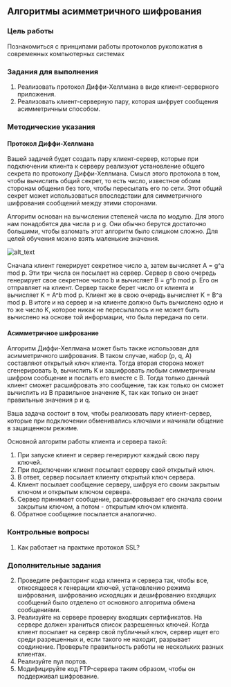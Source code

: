 ## Алгоритмы асимметричного шифрования


### Цель работы

Познакомиться с принципами работы протоколов рукопожатия в современных компьютерных системах


### Задания для выполнения



1. Реализовать протокол Диффи-Хеллмана в виде клиент-серверного приложения.
2. Реализовать клиент-серверную пару, которая шифрует сообщения асимметричным способом.


### Методические указания


#### Протокол Диффи-Хеллмана

Вашей задачей будет создать пару клиент-сервер, которые при подключении клиента к серверу реализуют установление общего секрета по протоколу Диффи-Хеллмана. Смысл этого протокола в том, чтобы вычислить общий секрет, то есть число, известное обоим сторонам общения без того, чтобы пересылать его по сети. Этот общий секрет может использоваться впоследствии для симметричного шифрования сообщений между этими сторонами.

Алгоритм основан на вычислении степеней числа по модулю. Для этого нам понадобятся два числа p и g. Они обычно берутся достаточно большими, чтобы взломать этот алгоритм было слишком сложно. Для целей обучения можно взять маленькие значения. 


![alt_text](80.png "image_tooltip")


Сначала клиент генерирует секретное число a, затем вычисляет A = g^a mod p. Эти три числа он посылает на сервер. Сервер в свою очередь генерирует свое секретное число b и вычисляет B = g^b mod p. Его он отправляет на клиент. Сервер также берет число от клиента и вычисляет K = A^b mod p. Клиент же в свою очередь вычисляет K = B^a mod p. В итоге и на сервер и на клиенте должно быть вычислено одно и то же число K, которое никак не пересылалось и не может быть вычислено  на основе той информации, что была передана по сети.


#### Асимметричное шифрование

Алгоритм Диффи-Хеллмана может быть также использован для асимметричного шифрования. В таком случае, набор (p, q, A) составляют открытый ключ клиента. Тогда вторая сторона может cгенерировать b, вычислить K и зашифровать любым симметричным шифром сообщение и послать его вместе с B. Тогда только данный клиент сможет расшифровать это сообщение, так как только он сможет вычислить из B правильное значение K, так как только он знает правильные значения p и q.

Ваша задача состоит в том, чтобы реализовать пару клиент-сервер, которые при подключении обменивались ключами и начинали общение в защищенном режиме.

Основной алгоритм работы клиента и сервера такой:



1. При запуске клиент и сервер генерируют каждый свою пару ключей. 
2. При подключении клиент посылает серверу свой открытый ключ. 
3. В ответ, сервер посылает клиенту открытый ключ сервера. 
4. Клиент посылает сообщение серверу, шифруя его своим закрытым ключом и открытым ключом сервера.
5. Сервер принимает сообщение, расшифровывает его сначала своим закрытым ключом, а потом - открытым ключом клиента. 
6. Обратное сообщение посылается аналогично.


### Контрольные вопросы



1. Как работает на практике протокол SSL?


### Дополнительные задания



2. Проведите рефакторинг кода клиента и сервера так, чтобы все, относящееся к генерации ключей, установлению режима шифрования, шифрованию исходящих и дешифрованию входящих сообщений было отделено от основного алгоритма обмена сообщениями.
3. Реализуйте на сервере проверку входящих сертификатов. На сервере должен храниться список разрешенных ключей. Когда клиент посылает на сервер свой публичный ключ, сервер ищет его среди разрешенных и, если такого не находит, разрывает соединение. Проверьте правильность работы не нескольких разных клиентах. 
5. Реализуйте пул портов.
6. Модифицируйте код FTP-сервера таким образом, чтобы он поддерживал шифрование.

<!-- Docs to Markdown version 1.0β17 -->
